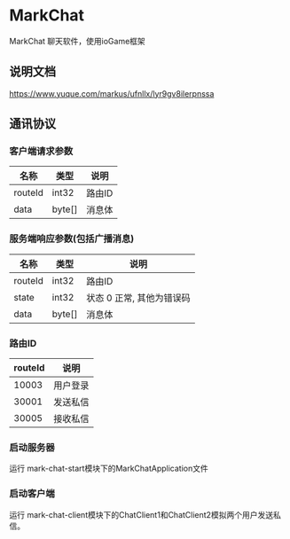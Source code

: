 # MarkChat
MarkChat 聊天软件，使用ioGame框架

## 说明文档
https://www.yuque.com/markus/ufnllx/lyr9gv8ilerpnssa

## 通讯协议
### 客户端请求参数

| 名称 |	类型 | 说明 |
| --- | ----| ----- |
| routeId |	int32 |	路由ID |
| data | byte[] |	消息体 |

### 服务端响应参数(包括广播消息)
| 名称 |	类型 | 说明 |
| --- | ---- | ------ |
|routeId|	int32|	路由ID | 
|state|	int32|	状态 0 正常, 其他为错误码|
|data|	byte[]|	消息体|

### 路由ID 
| routeId |	说明 |
| --- | ---- |
|10003|	用户登录|
|30001|	发送私信|
|30005|	接收私信|


### 启动服务器
运行 mark-chat-start模块下的MarkChatApplication文件

### 启动客户端
运行 mark-chat-client模块下的ChatClient1和ChatClient2模拟两个用户发送私信。 
